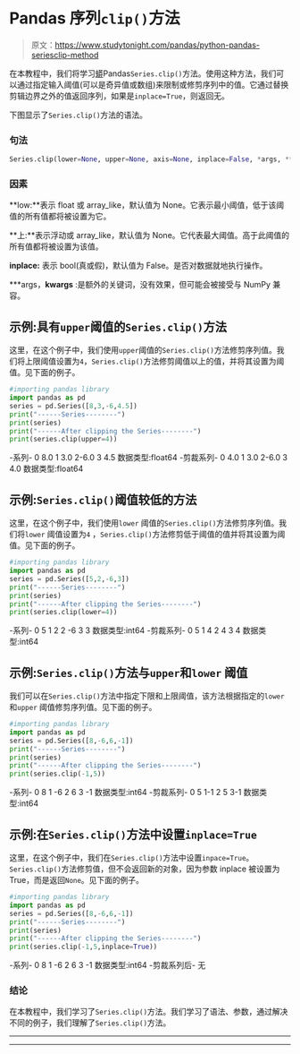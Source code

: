 # Pandas 序列`clip()`方法

> 原文：<https://www.studytonight.com/pandas/python-pandas-seriesclip-method>

在本教程中，我们将学习[蟒](https://studytonight.com/python/getting-started-with-python)Pandas`Series.clip()`方法。使用这种方法，我们可以通过指定输入阈值(可以是奇异值或数组)来限制或修剪序列中的值。它通过替换剪辑边界之外的值返回序列，如果是`inplace=True`，则返回无。

下图显示了`Series.clip()`方法的语法。

### 句法

```py
Series.clip(lower=None, upper=None, axis=None, inplace=False, *args, **kwargs)
```

### 因素

**low:**表示 float 或 array_like，默认值为 None。它表示最小阈值，低于该阈值的所有值都将被设置为它。

**上:**表示浮动或 array_like，默认值为 None。它代表最大阈值。高于此阈值的所有值都将被设置为该值。

**inplace:** 表示 bool(真或假)，默认值为 False。是否对数据就地执行操作。

***args，**kwargs** :是额外的关键词，没有效果，但可能会被接受与 NumPy 兼容。

## 示例:具有`upper`阈值的`Series.clip()`方法

这里，在这个例子中，我们使用`upper`阈值的`Series.clip()`方法修剪序列值。我们将上限阈值设置为`4`，`Series.clip()`方法修剪阈值以上的值，并将其设置为阈值。见下面的例子。

```py
#importing pandas library
import pandas as pd
series = pd.Series([8,3,-6,4.5])
print("------Series--------")
print(series)
print("------After clipping the Series--------")
print(series.clip(upper=4))
```

-系列-
0 8.0
1 3.0
2-6.0
3 4.5
数据类型:float64
-剪裁系列-
0 4.0
1 3.0
2-6.0
3 4.0
数据类型:float64

## 示例:`Series.clip()`阈值较低的方法

这里，在这个例子中，我们使用`lower` 阈值的`Series.clip()`方法修剪序列值。我们将`lower` 阈值设置为`4` ，`Series.clip()`方法修剪低于阈值的值并将其设置为阈值。见下面的例子。

```py
#importing pandas library
import pandas as pd
series = pd.Series([5,2,-6,3])
print("------Series--------")
print(series)
print("------After clipping the Series--------")
print(series.clip(lower=4))
```

-系列-
0 5
1 2
2 -6
3 3
数据类型:int64
-剪裁系列-
0 5
1 4
2 4
3 4
数据类型:int64

## 示例:`Series.clip()`方法与`upper`和`lower` 阈值

我们可以在`Series.clip()`方法中指定下限和上限阈值，该方法根据指定的`lower` 和`upper` 阈值修剪序列值。见下面的例子。

```py
#importing pandas library
import pandas as pd
series = pd.Series([8,-6,6,-1])
print("------Series--------")
print(series)
print("------After clipping the Series--------")
print(series.clip(-1,5))
```

-系列-
0 8
1 -6
2 6
3 -1
数据类型:int64
-剪裁系列-
0 5
1-1
2 5
3-1
数据类型:int64

## 示例:在`Series.clip()`方法中设置`inplace=True`

这里，在这个例子中，我们在`Series.clip()`方法中设置`inpace=True`。`Series.clip()`方法修剪值，但不会返回新的对象，因为参数 inplace 被设置为 True，而是返回`None`。见下面的例子。

```py
#importing pandas library
import pandas as pd
series = pd.Series([8,-6,6,-1])
print("------Series--------")
print(series)
print("------After clipping the Series--------")
print(series.clip(-1,5,inplace=True))
```

-系列-
0 8
1 -6
2 6
3 -1
数据类型:int64
-剪裁系列后-
无

### 结论

在本教程中，我们学习了`Series.clip()`方法。我们学习了语法、参数，通过解决不同的例子，我们理解了`Series.clip()`方法。

* * *

* * *